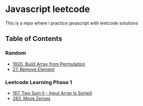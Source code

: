 # Javascript leetcode

This is a repo where i practice javascript with leetcode solutions

## Table of Contents
### Random
- [1920. Build Array from Permutation](./leetcode/1920.js)
- [27. Remove Element](./leetcode/27.js)

### Leetcode Learning Phase 1
- [167. Two Sum II - Input Array Is Sorted](./leetcode/167.js)
- [283. Move Zeroes](./leetcode/167.js)

